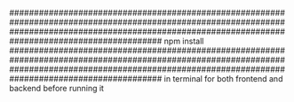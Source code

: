#######################################################################################################################################################################################################
npm install
#######################################################################################################################################################################################################
in terminal for both frontend and backend
before running it
